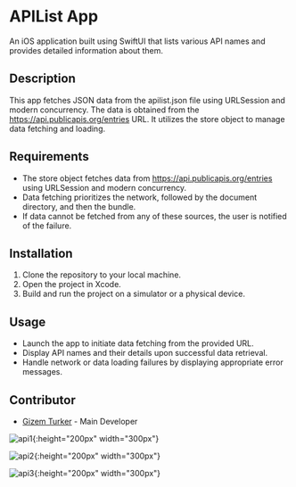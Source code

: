# APIList App

An iOS application built using SwiftUI that lists various API names and provides detailed information about them.

## Description

This app fetches JSON data from the apilist.json file using URLSession and modern concurrency. The data is obtained from the https://api.publicapis.org/entries URL. It utilizes the store object to manage data fetching and loading.

## Requirements

- The store object fetches data from https://api.publicapis.org/entries using URLSession and modern concurrency.
- Data fetching prioritizes the network, followed by the document directory, and then the bundle.
- If data cannot be fetched from any of these sources, the user is notified of the failure.

## Installation

1. Clone the repository to your local machine.
2. Open the project in Xcode.
3. Build and run the project on a simulator or a physical device.

## Usage

- Launch the app to initiate data fetching from the provided URL.
- Display API names and their details upon successful data retrieval.
- Handle network or data loading failures by displaying appropriate error messages.

## Contributor

- [Gizem Turker](https://github.com/gizemturker) - Main Developer



![api1](https://github.com/gizemturker/swiftui-notes/assets/17044304/b7c8b209-d22c-4ab1-97e5-4f0dd1f0de24){:height="200px" width="300px"}

![api2](https://github.com/gizemturker/swiftui-notes/assets/17044304/63b0bd64-43ec-4be3-805d-e40974348f9e){:height="200px" width="300px"}

![api3](https://github.com/gizemturker/swiftui-notes/assets/17044304/ae424540-7821-4b01-bcc7-645e561bd578){:height="200px" width="300px"}


